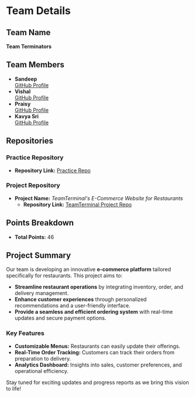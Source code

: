 # Team Details

## Team Name
**Team Terminators**

## Team Members
- **Sandeep**  
  [GitHub Profile](https://github.com/Sandeep1692)
- **Vishal**  
  [GitHub Profile](https://github.com/srivishal123478)
- **Praisy**  
  [GitHub Profile](https://github.com/Praisy-Sera1)
- **Kavya Sri**  
  [GitHub Profile](https://github.com/kavyasri1662)

## Repositories

### Practice Repository
- **Repository Link:** [Practice Repo](https://github.com/Sandeep1692/CTS-2401692/)

### Project Repository
- **Project Name:** *TeamTerminal's E-Commerce Website for Restaurants*  
  - **Repository Link:** [TeamTerminal Project Repo](https://github.com/Sandeep1692/TeamTerminal-s-E-Commerce-Website-for-Restaurant-Project)

## Points Breakdown
- **Total Points:** 46

## Project Summary
Our team is developing an innovative **e-commerce platform** tailored specifically for restaurants. This project aims to:
- **Streamline restaurant operations** by integrating inventory, order, and delivery management.
- **Enhance customer experiences** through personalized recommendations and a user-friendly interface.
- **Provide a seamless and efficient ordering system** with real-time updates and secure payment options.

### Key Features
- **Customizable Menus:** Restaurants can easily update their offerings.
- **Real-Time Order Tracking:** Customers can track their orders from preparation to delivery.
- **Analytics Dashboard:** Insights into sales, customer preferences, and operational efficiency.

Stay tuned for exciting updates and progress reports as we bring this vision to life!